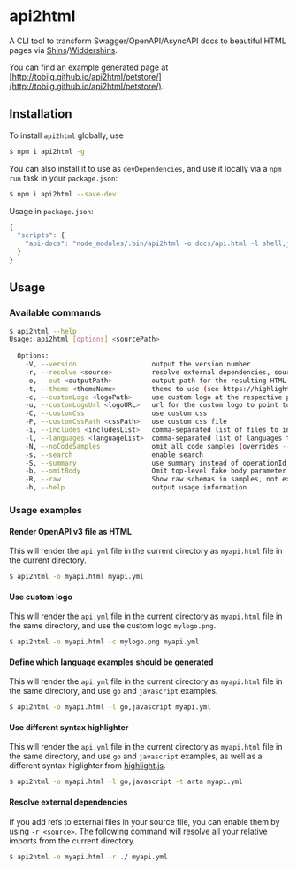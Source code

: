# api2html
A CLI tool to transform Swagger/OpenAPI/AsyncAPI docs to beautiful HTML pages via [Shins](https://github.com/mermade/shins)/[Widdershins](https://github.com/mermade/widdershins).

You can find an example generated page at [http://tobilg.github.io/api2html/petstore/](http://tobilg.github.io/api2html/petstore/).

## Installation

To install `api2html` globally, use

```bash
$ npm i api2html -g
```

You can also install it to use as `devDependencies`, and use it locally via a `npm run` task in your `package.json`:

```bash
$ npm i api2html --save-dev
```

Usage in `package.json`:

```javascript
{
  "scripts": {
    "api-docs": "node_modules/.bin/api2html -o docs/api.html -l shell,javascript--nodejs docs/openapi/api.yml"
  }
}
```

## Usage

### Available commands

```bash
$ api2html --help 
Usage: api2html [options] <sourcePath>
  
  Options:
    -V, --version                   output the version number
    -r, --resolve <source>          resolve external dependencies, source should be a url or a path
    -o, --out <outputPath>          output path for the resulting HTML document
    -t, --theme <themeName>         theme to use (see https://highlightjs.org/static/demo/ for a list)
    -c, --customLogo <logoPath>     use custom logo at the respective path
    -u, --customLogoUrl <logoURL>   url for the custom logo to point to
    -C, --customCss                 use custom css
    -P, --customCssPath <cssPath>   use custom css file
    -i, --includes <includesList>   comma-separated list of files to include
    -l, --languages <languageList>  comma-separated list of languages to use for the language tabs (out of shell, http, javascript, javascript--nodejs, ruby, python, java, go)
    -N, --noCodeSamples             omit all code samples (overrides --languages)
    -s, --search                    enable search
    -S, --summary                   use summary instead of operationId for TOC
    -b, --omitBody                  Omit top-level fake body parameter object
    -R, --raw                       Show raw schemas in samples, not example values
    -h, --help                      output usage information
```

### Usage examples

#### Render OpenAPI v3 file as HTML

This will render the `api.yml` file in the current directory as `myapi.html` file in the current directory.

```bash
$ api2html -o myapi.html myapi.yml
```

#### Use custom logo

This will render the `api.yml` file in the current directory as `myapi.html` file in the same directory, and use the custom logo `mylogo.png`.

```bash
$ api2html -o myapi.html -c mylogo.png myapi.yml
```

#### Define which language examples should be generated

This will render the `api.yml` file in the current directory as `myapi.html` file in the same directory, and use `go` and `javascript` examples.

```bash
$ api2html -o myapi.html -l go,javascript myapi.yml
```

#### Use different syntax highlighter

This will render the `api.yml` file in the current directory as `myapi.html` file in the same directory, and use `go` and `javascript` examples, as well as a different syntax higlighter from [highlight.js](https://highlightjs.org/static/demo/).

```bash
$ api2html -o myapi.html -l go,javascript -t arta myapi.yml
```

#### Resolve external dependencies

If you add refs to external files in your source file, you can enable them by using `-r <source>`. The following command will resolve all your relative imports from the current directory.

```bash
$ api2html -o myapi.html -r ./ myapi.yml
```
